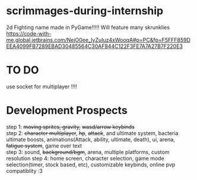 # scrimmages-during-internship
2d Fighting name made in PyGame!!!!!
Will feature many skrunklies
https://code-with-me.global.jetbrains.com/NejO0ee_IyZuIuz4xWooqA#p=PC&fp=F5FFF859DEEA4099FB7289EBAD30485564C30AF844C122F3FE7A7A27B7F220E3
# TO DO
use socket for multiplayer !!!!  




# Development Prospects
step 1: ~~moving sprites, gravity,~~ ~~wasd/arrow keybinds~~  
step 2: ~~character multiplayer~~, ~~hp~~, ~~attack~~, and ultimate system, bacteria ultimate boosts, animations(Attack, ability, ultimate, death), ui, arena, ~~fatigue system~~, game over text  
step 3: sound, ~~background/bgm~~, arena, multiple platforms, custom resolution
step 4: home screen, character selection, game mode selection(timer, stock based, etc), customizable keybinds, online pvp compatiblity :3
